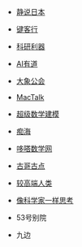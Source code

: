 - [静说日本](https://qnmlgb.tech/authors/5bc752e7244d4e6f85938699?_lst=)

- [键客行](http://www.gzhshoulu.wang/account_jkx931.html)

- [科研利器](http://www.jintiankansha.me/column/q7uqsfGkfJ)

- [AI有道](https://wemp.app/accounts/819842a4-c099-4789-80b1-2c8a912f455a)

- [大象公会](https://www.wxnmh.com/user-4242.html)

- [MacTalk](https://wemp.app/accounts/65f7da44-3026-431a-a829-ddc2957d63e3)

- [超级数学建模](https://www.wxnmh.com/user-29436.html)

- [痴海](https://juejin.im/user/5ab65ae7f265da23830ad7d8)

- [哆嗒数学网](http://www.duodaa.com)

- [古哥古点](https://www.wxnmh.com/user-44473.htm)

- [较高端人类](http://www.jintiankansha.me/column/lM1lCmDZhK)

- [像科学家一样思考](https://weixin.sogou.com/weixin?type=2&s_from=input&query=%E5%83%8F%E7%A7%91%E5%AD%A6%E5%AE%B6%E4%B8%80%E6%A0%B7%E6%80%9D%E8%80%83&ie=utf8&_sug_=n&_sug_type_=)



- 53号别院

- 九边


